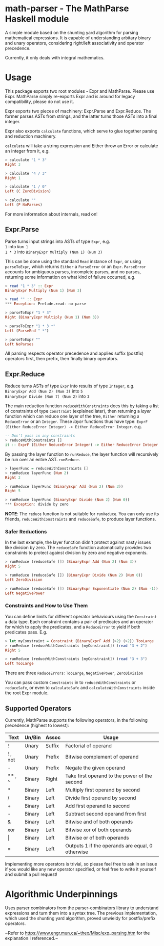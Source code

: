 # math-parser - The MathParse Haskell module

A simple module based on the shunting yard algorithm for parsing mathematical
expressions. It is capable of understanding arbitary binary and unary
operators, considering right/left associativity and operator precedence.

Currently, it only deals with integral mathematics.

# Usage
This package exports two root modules - Expr and MathParse. Please use Expr.
MathParse simply re-exports Expr and is around for legacy compatibility, please
do not use it.

Expr exports two pieces of machinery: Expr.Parse and Expr.Reduce. The former
parses ASTs from strings, and the latter turns those ASTs into a final integer.

Expr also exports `calculate` functions, which serve to glue together parsing
and reduction machinery.

`calculate` will take a string expression and Either throw an Error or
calculate an integer from it, e.g.
```hs
> calculate "1 * 3"
Right 3

> calculate "4 / 3"
Right 1

> calculate "1 / 0"
Left (C ZeroDivision)

> calculate ""
Left (P NoParses)
```

For more information about internals, read on!

## Expr.Parse
Parse turns input strings into ASTs of type `Expr`, e.g.  
`1` into `Num 1`  
`1 * 3` into `BinaryExpr Multiply (Num 1) (Num 3)`  

This can be done using the standard `Read` instance of `Expr`, or using
`parseToExpr`, which returns `Either` a `ParseError` or an `Expr`. `ParseError`
accounts for ambiguous parses, incomplete parses, and no parses, returning some
information on what kind of failure occurred, e.g.  
```hs
> read "1 * 3" :: Expr
BinaryExpr Multiply (Num 1) (Num 3)

> read "" :: Expr
*** Exception: Prelude.read: no parse

> parseToExpr "1 * 3"
Right (BinaryExpr Multiply (Num 1) (Num 3))

> parseToExpr "1 * 3 *"
Left (ParseEnd " *")

> parseToExpr ""
Left NoParses
```

All parsing respects operator precedence and applies suffix (postfix) operators
first, then prefix, then finally binary operators.

## Expr.Reduce
Reduce turns ASTs of type `Expr` into results of type `Integer`, e.g.  
`BinaryExpr Add (Num 2) (Num 3)` into `5`  
`BinaryExpr Divide (Num 7) (Num 2)` into `3`

The main reduction function `reduceWithConstraints` does this by taking a list
of constraints of type `Constraint` (explained later), then returning a *layer*
function which can reduce one layer of the tree, `Either` returning a
`ReduceError` or an `Integer`.
These *layer* functions thus have type:
`ExprF (Either ReduceError Integer) -> Either ReduceError Integer`. e.g.  
```hs
-- Don't pass in any constraints
> reduceWithConstraints [] 
it :: ExprF (Either ReduceError Integer) -> Either ReduceError Integer
```

By passing the layer function to `runReduce`, the layer function will
recursively be run over an entire AST.
`runReduce`.
```hs
> layerFunc = reduceWithConstraints []
> runReduce layerFunc (Num 2)
Right 2

> runReduce layerFunc (BinaryExpr Add (Num 2) (Num 3))
Right 5

> runReduce layerFunc (BinaryExpr Divide (Num 2) (Num 0))
*** Exception: divide by zero
```

**NOTE**: The `reduce` function is not suitable for `runReduce`. You can only
use its friends, `reduceWithConstraints` and `reduceSafe`, to produce layer
functions.

### Safer Reductions
In the last example, the layer function didn't protect against nasty issues like
division by zero. The `reduceSafe` function automatically provides two
constraints to protect against division by zero and negative exponents.
```hs
> runReduce (reduceSafe []) (BinaryExpr Add (Num 2) (Num 3))
Right 5

> runReduce (reduceSafe []) (BinaryExpr Divide (Num 2) (Num 0))
Left ZeroDivision

> runReduce (reduceSafe []) (BinaryExpr Exponentiate (Num 2) (Num -1))
Left NegativePower
```

### Constraints and How to Use Them
You can define limits for different operator behaviours using the 
`Constraint a` data type. Each constraint contains a pair of predicates and an
operator for which to apply the predicates, and a `ReduceError` to yield if both
predicates pass. E.g.  
```hs
> let myConstraint = Constraint (BinaryExprF Add (>2) (>2)) TooLarge
> runReduce (reduceWithConstraints [myConstraint]) (read "3 + 2")
Right 5

> runReduce (reduceWithConstraints [myConstraint]) (read "3 + 3")
Left TooLarge
```

There are three `ReduceErrors`: `TooLarge`, `NegativePower`, `ZeroDivision`

You can pass custom `Constraints` in to `reduceWithConstraints` or
`reduceSafe`, or even to `calculateSafe` and `calculateWithConstraints` inside
the root Expr module.

## Supported Operators
Currently, MathParse supports the following operators, in the following
precedence (highest to lowest):

| Text     | Un/Bin | Assoc  | Usage                                            |
|--------- |--------|--------|--------------------------------------------------|
|  !       | Unary  | Suffix | Factorial of operand                             |
|  ! , not | Unary  | Prefix | Bitwise complement of operand                    |
|  -       | Unary  | Prefix | Negate the given operand                         |
|  ** , ^  | Binary | Right  | Take first operand to the power of the second    |
|  *       | Binary | Left   | Multiply first operand by second                 |
|  /       | Binary | Left   | Divide first operand by second                   |
|  +       | Binary | Left   | Add first operand to second                      |
|  -       | Binary | Left   | Subtract second operand from first               |
|  &       | Binary | Left   | Bitwise and of both operands                     |
|  xor     | Binary | Left   | Bitwise xor of both operands                     |
| \|       | Binary | Left   | Bitwise or of both operands                      |
|  =       | Binary | Left   | Outputs 1 if the operands are equal, 0 otherwise |

Implementing more operators is trivial, so please feel free to ask in an issue
if you would like any new operator specified, or feel free to write it yourself
and submit a pull request!

# Algorithmic Underpinnings
Uses parser combinators from the parser-combinators library to understand
expressions and turn them into a syntax tree. The previous implementation,
which used the shunting yard algorithm, proved unwieldy for postfix/prefix
operators.

~Refer to https://www.engr.mun.ca/~theo/Misc/exp_parsing.htm for the explanation
I referenced.~
